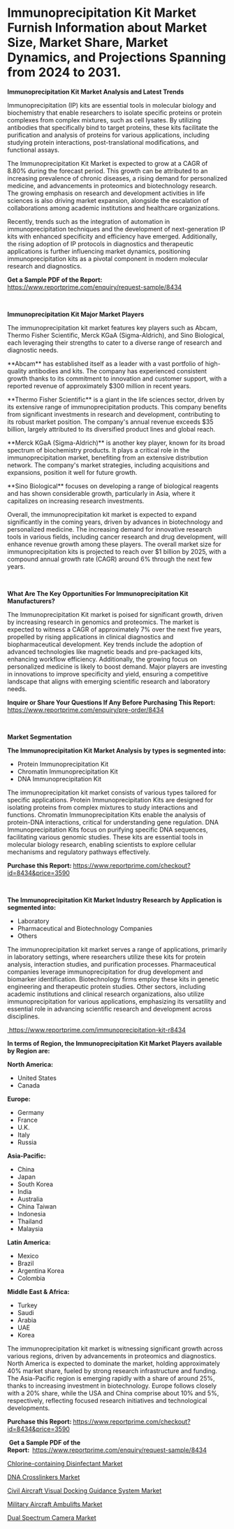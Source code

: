 <p><h1>Immunoprecipitation Kit Market Furnish Information about Market Size, Market Share, Market Dynamics, and Projections Spanning from 2024 to 2031.</h1></p><p><strong>Immunoprecipitation Kit Market Analysis and Latest Trends</strong></p>
<p><p>Immunoprecipitation (IP) kits are essential tools in molecular biology and biochemistry that enable researchers to isolate specific proteins or protein complexes from complex mixtures, such as cell lysates. By utilizing antibodies that specifically bind to target proteins, these kits facilitate the purification and analysis of proteins for various applications, including studying protein interactions, post-translational modifications, and functional assays.</p><p>The Immunoprecipitation Kit Market is expected to grow at a CAGR of 8.80% during the forecast period. This growth can be attributed to an increasing prevalence of chronic diseases, a rising demand for personalized medicine, and advancements in proteomics and biotechnology research. The growing emphasis on research and development activities in life sciences is also driving market expansion, alongside the escalation of collaborations among academic institutions and healthcare organizations.</p><p>Recently, trends such as the integration of automation in immunoprecipitation techniques and the development of next-generation IP kits with enhanced specificity and efficiency have emerged. Additionally, the rising adoption of IP protocols in diagnostics and therapeutic applications is further influencing market dynamics, positioning immunoprecipitation kits as a pivotal component in modern molecular research and diagnostics.</p></p>
<p><strong>Get a Sample PDF of the Report:&nbsp;</strong> <a href="https://www.reportprime.com/enquiry/request-sample/8434">https://www.reportprime.com/enquiry/request-sample/8434</a></p>
<p>&nbsp;</p>
<p><strong>Immunoprecipitation Kit Major Market Players</strong></p>
<p><p>The immunoprecipitation kit market features key players such as Abcam, Thermo Fisher Scientific, Merck KGaA (Sigma-Aldrich), and Sino Biological, each leveraging their strengths to cater to a diverse range of research and diagnostic needs.</p><p>**Abcam** has established itself as a leader with a vast portfolio of high-quality antibodies and kits. The company has experienced consistent growth thanks to its commitment to innovation and customer support, with a reported revenue of approximately $300 million in recent years.</p><p>**Thermo Fisher Scientific** is a giant in the life sciences sector, driven by its extensive range of immunoprecipitation products. This company benefits from significant investments in research and development, contributing to its robust market position. The company's annual revenue exceeds $35 billion, largely attributed to its diversified product lines and global reach.</p><p>**Merck KGaA (Sigma-Aldrich)** is another key player, known for its broad spectrum of biochemistry products. It plays a critical role in the immunoprecipitation market, benefiting from an extensive distribution network. The company's market strategies, including acquisitions and expansions, position it well for future growth.</p><p>**Sino Biological** focuses on developing a range of biological reagents and has shown considerable growth, particularly in Asia, where it capitalizes on increasing research investments. </p><p>Overall, the immunoprecipitation kit market is expected to expand significantly in the coming years, driven by advances in biotechnology and personalized medicine. The increasing demand for innovative research tools in various fields, including cancer research and drug development, will enhance revenue growth among these players. The overall market size for immunoprecipitation kits is projected to reach over $1 billion by 2025, with a compound annual growth rate (CAGR) around 6% through the next few years.</p></p>
<p>&nbsp;</p>
<p><strong>What Are The Key Opportunities For Immunoprecipitation Kit Manufacturers?</strong></p>
<p><p>The Immunoprecipitation Kit market is poised for significant growth, driven by increasing research in genomics and proteomics. The market is expected to witness a CAGR of approximately 7% over the next five years, propelled by rising applications in clinical diagnostics and biopharmaceutical development. Key trends include the adoption of advanced technologies like magnetic beads and pre-packaged kits, enhancing workflow efficiency. Additionally, the growing focus on personalized medicine is likely to boost demand. Major players are investing in innovations to improve specificity and yield, ensuring a competitive landscape that aligns with emerging scientific research and laboratory needs.</p></p>
<p><strong>Inquire or Share Your Questions If Any Before Purchasing This Report:</strong> <a href="https://www.reportprime.com/enquiry/pre-order/8434">https://www.reportprime.com/enquiry/pre-order/8434</a></p>
<p>&nbsp;</p>
<p><strong>Market Segmentation</strong></p>
<p><strong>The Immunoprecipitation Kit Market Analysis by types is segmented into:</strong></p>
<p><ul><li>Protein Immunoprecipitation Kit</li><li>Chromatin Immunoprecipitation Kit</li><li>DNA Immunoprecipitation Kit</li></ul></p>
<p><p>The immunoprecipitation kit market consists of various types tailored for specific applications. Protein Immunoprecipitation Kits are designed for isolating proteins from complex mixtures to study interactions and functions. Chromatin Immunoprecipitation Kits enable the analysis of protein-DNA interactions, critical for understanding gene regulation. DNA Immunoprecipitation Kits focus on purifying specific DNA sequences, facilitating various genomic studies. These kits are essential tools in molecular biology research, enabling scientists to explore cellular mechanisms and regulatory pathways effectively.</p></p>
<p><strong>Purchase this Report:&nbsp;</strong><a href="https://www.reportprime.com/checkout?id=8434&price=3590">https://www.reportprime.com/checkout?id=8434&price=3590</a></p>
<p>&nbsp;</p>
<p><strong>The Immunoprecipitation Kit Market Industry Research by Application is segmented into:</strong></p>
<p><ul><li>Laboratory</li><li>Pharmaceutical and Biotechnology Companies</li><li>Others</li></ul></p>
<p><p>The immunoprecipitation kit market serves a range of applications, primarily in laboratory settings, where researchers utilize these kits for protein analysis, interaction studies, and purification processes. Pharmaceutical companies leverage immunoprecipitation for drug development and biomarker identification. Biotechnology firms employ these kits in genetic engineering and therapeutic protein studies. Other sectors, including academic institutions and clinical research organizations, also utilize immunoprecipitation for various applications, emphasizing its versatility and essential role in advancing scientific research and development across disciplines.</p></p>
<p><a href="https://www.reportprime.com/immunoprecipitation-kit-r8434">&nbsp;https://www.reportprime.com/immunoprecipitation-kit-r8434</a></p>
<p><strong>In terms of Region, the Immunoprecipitation Kit Market Players available by Region are:</strong></p>
<p>
    <p> <strong> North America: </strong>
        <ul>
            <li>United States</li>
            <li>Canada</li>
        </ul>
        </p> 
    <p> <strong> Europe: </strong>
        <ul>
            <li>Germany</li>
            <li>France</li>
            <li>U.K.</li>
            <li>Italy</li>
            <li>Russia</li>
        </ul>
        </p> 
    <p> <strong> Asia-Pacific: </strong>
        <ul>
            <li>China</li>
            <li>Japan</li>
            <li>South Korea</li>
            <li>India</li>
            <li>Australia</li>
            <li>China Taiwan</li>
            <li>Indonesia</li>
            <li>Thailand</li>
            <li>Malaysia</li>
        </ul>
        </p> 
    <p> <strong> Latin America: </strong>
        <ul>
            <li>Mexico</li>
            <li>Brazil</li>
            <li>Argentina Korea</li>
            <li>Colombia</li>
        </ul>
        </p> 
    <p> <strong> Middle East & Africa: </strong>
        <ul>
            <li>Turkey</li>
            <li>Saudi</li>
            <li>Arabia</li>
            <li>UAE</li>
            <li>Korea</li>
        </ul>
    </p>
    </p>
<p><p>The immunoprecipitation kit market is witnessing significant growth across various regions, driven by advancements in proteomics and diagnostics. North America is expected to dominate the market, holding approximately 40% market share, fueled by strong research infrastructure and funding. The Asia-Pacific region is emerging rapidly with a share of around 25%, thanks to increasing investment in biotechnology. Europe follows closely with a 20% share, while the USA and China comprise about 10% and 5%, respectively, reflecting focused research initiatives and technological developments.</p></p>
<p><strong>Purchase this Report: </strong><a href="https://www.reportprime.com/checkout?id=8434&price=3590">https://www.reportprime.com/checkout?id=8434&price=3590</a></p>
<p>&nbsp;<strong>Get a Sample PDF of the Report:&nbsp;&nbsp;</strong><a href="https://www.reportprime.com/enquiry/request-sample/8434">https://www.reportprime.com/enquiry/request-sample/8434</a></p>
<p><strong></strong></p>
<p><p><a href="https://issuu.com/reportprime-2/docs/chlorine-containing-disinfectant-ma_f52c893643d691">Chlorine-containing Disinfectant Market</a></p><p><a href="https://github.com/mabutironaldo/Market-Research-Report-List-6/blob/main/dna-crosslinkers-market.md">DNA Crosslinkers Market</a></p><p><a href="https://medium.com/@eltaoberts/the-global-market-overview-of-the-civil-aircraft-visual-docking-guidance-system-market-provides-a-1c42d92b3e20">Civil Aircraft Visual Docking Guidance System Market</a></p><p><a href="https://medium.com/@eltaoberts/the-military-aircraft-ambulifts-market-has-experienced-impressive-growth-in-recent-years-0c8de81b3a16">Military Aircraft Ambulifts Market</a></p><p><a href="https://www.linkedin.com/pulse/global-dual-spectrum-camera-market-focus-application-k9hze?trackingId=YX4yVLgGTSGPaAgKD0SCSQ%3D%3D">Dual Spectrum Camera Market</a></p></p>